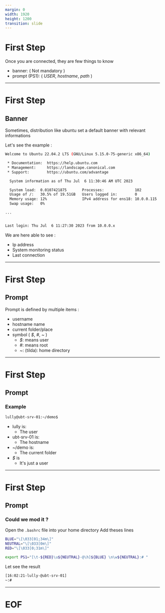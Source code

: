 ```yaml
---
margin: 0
width: 1920
height: 1200
transition: slide
---
```

<!-- .slide: data-auto-animate -->
# First Step

Once you are connected, they are few things to know

+ banner:   ( Not mandatory )
+ prompt (PS1):   ( *USER*, *hostname*, *path* )

---
<!-- .slide: data-auto-animate -->
# First Step
## Banner

Sometimes, distribution like ubuntu set a default banner with relevant informations

Let's see the example :
```bash
Welcome to Ubuntu 22.04.2 LTS (GNU/Linux 5.15.0-75-generic x86_64)

 * Documentation:  https://help.ubuntu.com
 * Management:     https://landscape.canonical.com
 * Support:        https://ubuntu.com/advantage

  System information as of Thu Jul  6 11:30:46 AM UTC 2023

  System load:  0.0107421875       Processes:              102
  Usage of /:   30.5% of 19.51GB   Users logged in:        0
  Memory usage: 12%                IPv4 address for ens18: 10.0.0.115
  Swap usage:   0%

...


Last login: Thu Jul  6 11:27:30 2023 from 10.0.0.x
```

We are here able to see :
+ Ip address
+ System monitoring status
+ Last connection

---
<!-- .slide: data-auto-animate -->
# First Step
## Prompt

Prompt is defined by multiple items :
+ username
+ hostname name
+ current folder/place
+ symbol ( *$*, *#*, *~* )
  - *$*: means user
  - *#*: means root
  + *~*: (tilda): home directory
---
<!-- .slide: data-auto-animate -->
# First Step
## Prompt
### Example

```bash
lully@ubt-srv-01:~/demo$
```

+ lully is:
  + The user
+ ubt-srv-01 is:
  + The hostname
+ ~/demo is:
  + The current folder
+ *$* is
  + It's just a user

---
<!-- .slide: data-auto-animate -->
# First Step
## Prompt
### Could we mod it ?

Open the `.bashrc` file into your home directory
Add theses lines

```bash
BLUE="\[\033[01;34m\]"
NEUTRAL="\[\033[0m\]"
RED="\[\033[0;31m\]"

export PS1="[\t-${RED}\u${NEUTRAL}-@\h]${BLUE} \n\w${NEUTRAL}:# "
```

Let see the result

```bash
[16:02:21-lully-@ubt-srv-01]
~:#
```

---
# EOF